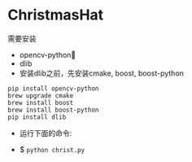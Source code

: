 # ChristmasHat

需要安装
* opencv-python
* dlib
* 安装dlib之前，先安装cmake, boost, boost-python

```
pip install opencv-python
brew upgrade cmake
brew install boost
brew install boost-python
pip install dlib
```

* 运行下面的命令:

* $ ```python christ.py ```
